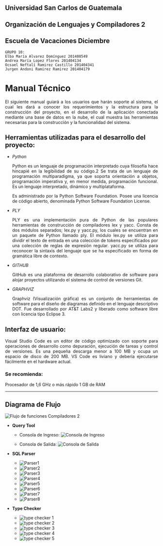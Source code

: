 ## Universidad San Carlos de Guatemala
## Organización de Lenguajes y Compiladores 2
## Escuela de Vacaciones Diciembre

    GRUPO 10:
    Elba María Alvarez Domínguez 201408549
    Andrea María Lopez Flores 201404134
    Ocsael Neftalí Ramirez Castillo 201404341
    Jurgen Andoni Ramirez Ramirez 201404179

 
# **Manual Técnico**

<p style="text-align: justify;"> El siguiente manual guiará a los usuarios que harán soporte al sistema, el cual les dará a conocer los requerimientos y la estructura para la construcción del proyecto, en el desarrollo de la aplicación conectada mediante una base de datos en la nube, el cual muestra las herramientas necesarias para la construcción y la funcionalidad del sistema. </p>


## **Herramientas utilizadas para el desarrollo del proyecto:**

* _Python_   

    <p style="text-align: justify;"> Python es un lenguaje de programación interpretado cuya filosofía hace hincapié en la legibilidad de su código.2​ Se trata de un lenguaje de programación multiparadigma, ya que soporta orientación a objetos, programación imperativa y, en menor medida, programación funcional. Es un lenguaje interpretado, dinámico y multiplataforma. </p>  

    <p style="text-align: justify;"> Es administrado por la Python Software Foundation. Posee una licencia de código abierto, denominada Python Software Foundation License. </p>

* _PLY_

    <p style="text-align: justify;"> PLY es una implementación pura de Python de las populares herramientas de construcción de compiladores lex y yacc. Consta de dos módulos separados; lex.py y yacc.py, los cuales se encuentran en un paquete de Python llamado ply. El módulo lex.py se utiliza para dividir el texto de entrada en una colección de tokens especificados por una colección de reglas de expresión regular. yacc.py se utiliza para reconocer la sintaxis del lenguaje que se ha especificado en forma de gramática libre de contexto. </p>

* _GITHUB_

    <p style="text-align: justify;"> GitHub es una plataforma de desarrollo colaborativo de software para alojar proyectos utilizando el sistema de control de versiones Git. </p>

* _GRAPHVIZ_

    <p style="text-align: justify;"> Graphviz (Visualización gráfica) es un conjunto de herramientas de software para el diseño de diagramas definido en el lenguaje descriptivo DOT. Fue desarrollado por AT&T Labs2​ y liberado como software libre con licencia tipo Eclipse 3. </p>

## **Interfaz de usuario:**

<p style="text-align: justify;"> Visual Studio Code es un editor de código optimizado con soporte para operaciones de desarrollo como depuración, ejecución de tareas y control de versiones. Es una pequeña descarga menor a 100 MB y ocupa un espacio de disco de 200 MB. VS Code es liviano y debería ejecutarse fácilmente en el hardware actual. </p>

### Se recomienda:

Procesador de 1,6 GHz o más rápido
1 GB de RAM


___

## **Diagrama de Flujo**

![Flujo de funciones Compiladores 2](/COMPI2_DIC2020/Gramaticas/img/flujo.png)

* **Query Tool**

    * Consola de Ingreso:
    ![Consola de Ingreso](/COMPI2_DIC2020/Gramaticas/img/Query1.jfif)

    * Consola de Salida:
    ![Consola de Salida](/COMPI2_DIC2020/Gramaticas/img/Query2.jfif)

* **SQL Parser**
    * ![Parser1](/COMPI2_DIC2020/Gramaticas/img/parser1.png)
    * ![Parser2](/COMPI2_DIC2020/Gramaticas/img/parser2.png)
    * ![Parser3](/COMPI2_DIC2020/Gramaticas/img/parser3.png)
    * ![Parser4](/COMPI2_DIC2020/Gramaticas/img/parser4.png)
    * ![Parser5](/COMPI2_DIC2020/Gramaticas/img/parser5.png)
    * ![Parser6](/COMPI2_DIC2020/Gramaticas/img/parser6.png)
    * ![Parser7](/COMPI2_DIC2020/Gramaticas/img/parser7.png)
    * ![Parser8](/COMPI2_DIC2020/Gramaticas/img/parser8.png)

* **Type Checker**

    * ![type checker 1](/COMPI2_DIC2020/Gramaticas/img/tcheck1.png)
    * ![type checker 2](/COMPI2_DIC2020/Gramaticas/img/tcheck2.png)
    * ![type checker 3](/COMPI2_DIC2020/Gramaticas/img/tcheck3.png)
    * ![type checker 4](/COMPI2_DIC2020/Gramaticas/img/tcheck4.png)
    * ![type checker 5](/COMPI2_DIC2020/Gramaticas/img/tcheck5.png)

